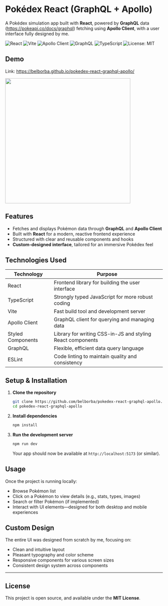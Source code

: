 # Pokédex React (GraphQL + Apollo)

A Pokédex simulation app built with **React**, powered by **GraphQL** data (https://pokeapi.co/docs/graphql) fetching using **Apollo Client**, with a user interface fully designed by me.

![React](https://img.shields.io/badge/React-18.2.0-61DAFB?logo=react&logoColor=white)
![Vite](https://img.shields.io/badge/Vite-5.4.0-646CFF?logo=vite&logoColor=white)
![Apollo Client](https://img.shields.io/badge/Apollo%20Client-3.9.0-311C87?logo=apollographql&logoColor=white)
![GraphQL](https://img.shields.io/badge/GraphQL-16.9.0-E10098?logo=graphql&logoColor=white)
![TypeScript](https://img.shields.io/badge/TypeScript-5.5.0-3178C6?logo=typescript&logoColor=white)
![License: MIT](https://img.shields.io/badge/License-MIT-green.svg)

## Demo
Link: https://belborba.github.io/pokedex-react-graphql-apollo/

<img src="https://github.com/user-attachments/assets/644956bc-de9d-4b1f-a265-69fadf9d6a68" width="400" />


## Features

* Fetches and displays Pokémon data through **GraphQL** and **Apollo Client**
* Built with **React** for a modern, reactive frontend experience
* Structured with clear and reusable components and hooks
* **Custom-designed interface**, tailored for an immersive Pokédex feel


## Technologies Used

| Technology         | Purpose                                             |
| ------------------ | --------------------------------------------------- |
| React              | Frontend library for building the user interface   |
| TypeScript         | Strongly typed JavaScript for more robust coding  |
| Vite               | Fast build tool and development server             |
| Apollo Client      | GraphQL client for querying and managing data      |
| Styled Components  | Library for writing CSS-in-JS and styling React components |
| GraphQL            | Flexible, efficient data query language            |
| ESLint             | Code linting to maintain quality and consistency  |



## Setup & Installation

1. **Clone the repository**

   ```bash
   git clone https://github.com/belborba/pokedex-react-graphql-apollo.git
   cd pokedex-react-graphql-apollo
   ```

2. **Install dependencies**

   ```bash
   npm install
   ```

3. **Run the development server**

   ```bash
   npm run dev
   ```

   Your app should now be available at `http://localhost:5173` (or similar).


## Usage

Once the project is running locally:

* Browse Pokémon list
* Click on a Pokémon to view details (e.g., stats, types, images)
* Search or filter Pokémon (if implemented)
* Interact with UI elements—designed for both desktop and mobile experiences


## Custom Design

The entire UI was designed from scratch by me, focusing on:

* Clean and intuitive layout
* Pleasant typography and color scheme
* Responsive components for various screen sizes
* Consistent design system across components

---

## License

This project is open source, and available under the **MIT License**.

